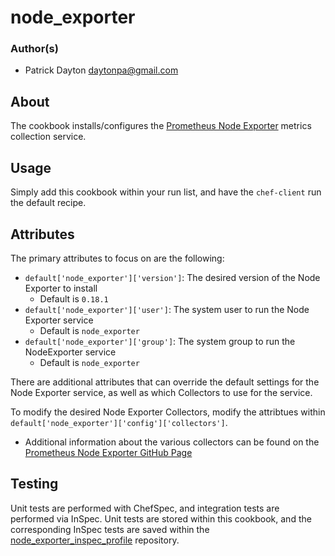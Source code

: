 # node_exporter

### Author(s)
- Patrick Dayton <daytonpa@gmail.com>

## About

The cookbook installs/configures the [Prometheus Node Exporter](https://github.com/prometheus/node_exporter) metrics collection service.

## Usage

Simply add this cookbook within your run list, and have the `chef-client` run the default recipe.

## Attributes

The primary attributes to focus on are the following:
- `default['node_exporter']['version']`: The desired version of the Node Exporter to install
  - Default is `0.18.1`
- `default['node_exporter']['user']`: The system user to run the Node Exporter service
  - Default is `node_exporter`
- `default['node_exporter']['group']`: The system group to run the NodeExporter service
  - Default is `node_exporter`

There are additional attributes that can override the default settings for the Node Exporter service, as well as which Collectors to use for the service.

To modify the desired Node Exporter Collectors, modify the attribtues within `default['node_exporter']['config']['collectors']`.
- Additional information about the various collectors can be found on the [Prometheus Node Exporter GitHub Page](https://github.com/prometheus/node_exporter#enabled-by-default)

## Testing

Unit tests are performed with ChefSpec, and integration tests are performed via InSpec.  Unit tests are stored within this cookbook, and the corresponding InSpec tests are saved within the [node_exporter_inspec_profile](https://github.com/daytonpa/node_exporter_inspec_profile) repository.
